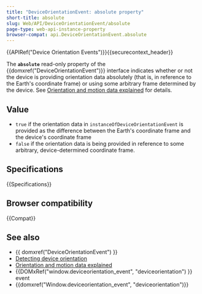```yaml
---
title: "DeviceOrientationEvent: absolute property"
short-title: absolute
slug: Web/API/DeviceOrientationEvent/absolute
page-type: web-api-instance-property
browser-compat: api.DeviceOrientationEvent.absolute
---
```


{{APIRef("Device Orientation Events")}}{{securecontext_header}}

The **`absolute`** read-only property of the {{domxref("DeviceOrientationEvent")}} interface indicates whether or not the device is providing orientation data absolutely (that is,
in reference to the Earth's coordinate frame) or using some arbitrary frame determined
by the device.
See [Orientation and motion data explained](/en-US/docs/Web/API/Device_orientation_events/Orientation_and_motion_data_explained) for details.

## Value

- `true` if the orientation data in `instanceOfDeviceOrientationEvent` is provided as the difference between the Earth's coordinate frame and the device's coordinate frame
- `false` if the orientation data is being provided in reference to some arbitrary, device-determined coordinate frame.

## Specifications

{{Specifications}}

## Browser compatibility

{{Compat}}

## See also

- {{ domxref("DeviceOrientationEvent") }}
- [Detecting device orientation](/en-US/docs/Web/API/Device_orientation_events/Detecting_device_orientation)
- [Orientation and motion data explained](/en-US/docs/Web/API/Device_orientation_events/Orientation_and_motion_data_explained)
- {{DOMxRef("window.deviceorientation_event", "deviceorientation") }} event
- {{domxref("Window.deviceorientation_event", "deviceorientation")}}
